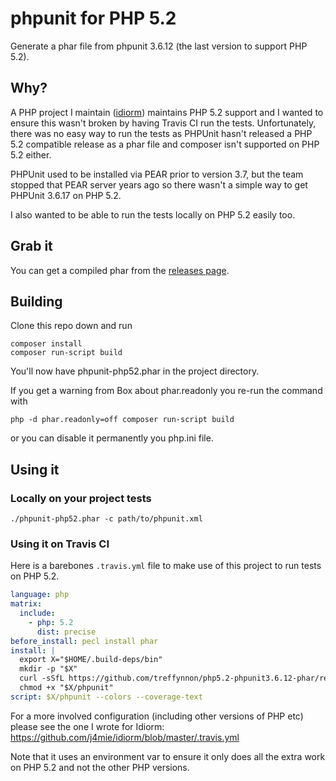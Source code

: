 # phpunit for PHP 5.2

Generate a phar file from phpunit 3.6.12 (the last version to support
PHP 5.2).

## Why?

A PHP project I maintain ([idiorm](github.com/j4mie/idiorm)) maintains PHP 5.2 support and I wanted to ensure
this wasn't broken by having Travis CI run the tests. Unfortunately, there was no easy
way to run the tests as PHPUnit hasn't released a PHP 5.2 compatible release as a phar
file and composer isn't supported on PHP 5.2 either.

PHPUnit used to be installed via PEAR prior to version 3.7, but the team stopped that
PEAR server years ago so there wasn't a simple way to get PHPUnit 3.6.17 on PHP 5.2.

I also wanted to be able to run the tests locally on PHP 5.2 easily too.

## Grab it

You can get a compiled phar from the [releases page](https://github.com/treffynnon/php5.2-phpunit3.6.12-phar/releases).

## Building

Clone this repo down and run

    composer install
    composer run-script build

You'll now have phpunit-php52.phar in the project directory.

If you get a warning from Box about phar.readonly you re-run the command with

    php -d phar.readonly=off composer run-script build

or you can disable it permanently you php.ini file.

## Using it

### Locally on your project tests

    ./phpunit-php52.phar -c path/to/phpunit.xml

### Using it on Travis CI

Here is a barebones `.travis.yml` file to make use of this project to run tests on PHP 5.2.

```yaml
language: php
matrix:
  include:
    - php: 5.2
      dist: precise
before_install: pecl install phar
install: |
  export X="$HOME/.build-deps/bin"
  mkdir -p "$X"
  curl -sSfL https://github.com/treffynnon/php5.2-phpunit3.6.12-phar/releases/download/1.0.0/php52-phpunit.phar -o "$X/phpunit"
  chmod +x "$X/phpunit"
script: $X/phpunit --colors --coverage-text
```

For a more involved configuration (including other versions of PHP etc) please see
the one I wrote for Idiorm: https://github.com/j4mie/idiorm/blob/master/.travis.yml

Note that it uses an environment var to ensure it only does all the extra work on PHP 5.2
and not the other PHP versions.